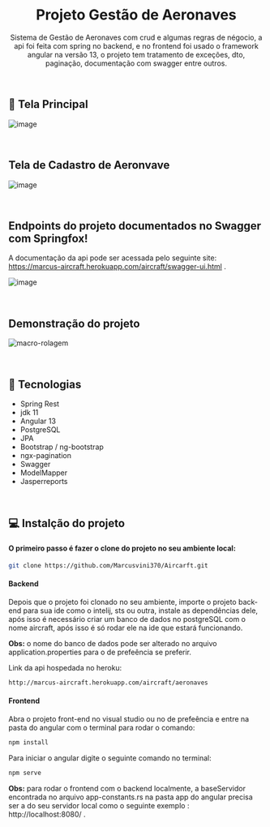 <h1 align="center"> Projeto Gestão de Aeronaves </h1>
<p align="center">Sistema de Gestão de Aeronaves com crud e algumas regras de négocio, a api foi feita com spring no backend,
e no frontend foi usado o framework angular na versão 13, o projeto tem tratamento de exceções, dto, paginação, documentação com swagger entre outros.</p>

<br>

## 🔖 Tela Principal

![image](https://user-images.githubusercontent.com/51136557/150533726-9780a98a-304e-4f87-afb3-246838f9bec3.png)

<br>

## Tela de Cadastro de Aeronvave
![image](https://user-images.githubusercontent.com/51136557/150533779-420a272e-8d70-4c62-b3b1-f21c44fea904.png)

<br>

## Endpoints do projeto documentados no Swagger com Springfox!

A documentação da api pode ser acessada pelo seguinte site: https://marcus-aircraft.herokuapp.com/aircraft/swagger-ui.html .

![image](https://user-images.githubusercontent.com/51136557/150211245-5ed31969-ec45-47cd-9768-ad0e260650aa.png)

<br>

## Demonstração do projeto

![macro-rolagem](https://user-images.githubusercontent.com/51136557/150537915-059dc90c-2340-4981-9381-0b91a272b5f6.gif)

<br>

## 🚀 Tecnologias
- Spring Rest
- jdk 11
- Angular 13
- PostgreSQL
- JPA
- Bootstrap / ng-bootstrap
- ngx-pagination
- Swagger
- ModelMapper
- Jasperreports

<br>

## 💻 Instalção do projeto

#### O primeiro passo é fazer o clone do projeto no seu ambiente local:

```bash
git clone https://github.com/Marcusvini370/Aircarft.git
```

#### Backend

Depois que o projeto foi clonado no seu ambiente, importe o projeto back-end para sua ide como o intelij, sts ou outra, instale as dependências dele, após isso é necessário criar um banco de dados no postgreSQL com o nome aircraft, após isso é só rodar ele na ide que estará funcionando.

<strong>Obs:</strong> o nome do banco de dados pode ser alterado no arquivo application.properties para o de prefeência se preferir.

Link da api hospedada no heroku:

```bash
http://marcus-aircraft.herokuapp.com/aircraft/aeronaves
```

#### Frontend

Abra o projeto front-end no visual studio ou no de prefeência e entre na pasta do angular com o terminal para rodar o comando:

```bash
npm install
```
 
Para iniciar o angular digite o seguinte comando no terminal:

```bash
npm serve
```

<strong>Obs:</Strong> para rodar o frontend com o backend localmente, a baseServidor encontrada no arquivo
app-constants.rs na pasta app do angular precisa ser a do seu servidor local como o seguinte exemplo : http://localhost:8080/ . 


